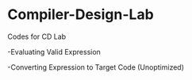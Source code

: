 # Compiler-Design-Lab
Codes for CD Lab

-Evaluating Valid Expression

-Converting Expression to Target Code (Unoptimized)
